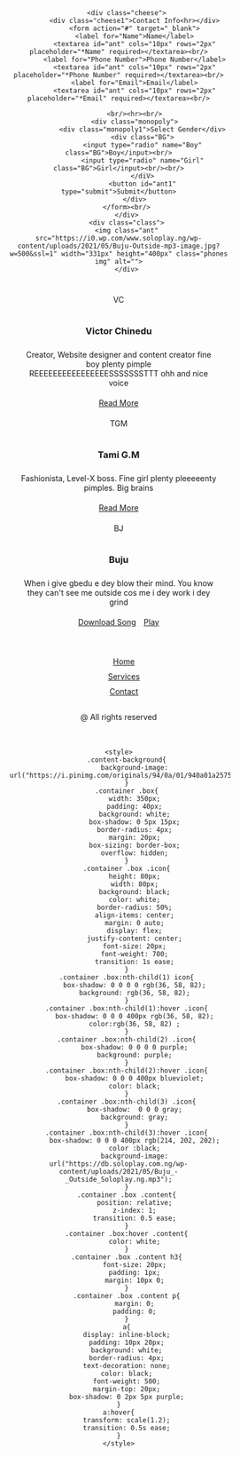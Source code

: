 <!DOCTYPE html>
<html>
    <head>
        <meta charset="UTF-8">
        <meta name="viewport" content="width=device-width, initial-scale=1.0">
    </head>
    <body>
    


        <div class="cheese">
            <div class="cheese1">Contact Info<hr></div>
            <form action="#" target="_blank">
            <label for="Name">Name</label>
            <textarea id="ant" cols="10px" rows="2px" placeholder="*Name" required></textarea><br/>
            <label for="Phone Number">Phone Number</label>
            <textarea id="ant" cols="10px" rows="2px" placeholder="*Phone Number" required></textarea><br/>
            <label for="Email">Email</label>
            <textarea id="ant" cols="10px" rows="2px" placeholder="*Email" required></textarea><br/>
            
            <br/><hr><br/>
            <div class="monopoly">
                <div class="monopoly1">Select Gender</div>
                <div class="BG">
                <input type="radio" name="Boy" class="BG">Boy</input><br/>
                <input type="radio" name="Girl" class="BG">Girl</input><br/><br/>
                </diV>
                <button id="ant1" type="submit">Submit</button>
            </div>
        </form><br/>
        </div>
        <div class="class">
        <img class="ant" src="https://i0.wp.com/www.soloplay.ng/wp-content/uploads/2021/05/Buju-Outside-mp3-image.jpg?w=500&ssl=1" width="331px" height="400px" class="phones img" alt="">
        </div>

<div class="content-background">
        <div class="container">
            <div class="box">
                <div class="icon">VC</div>
                <div class="content">
                    <h3>Victor Chinedu</h3>
                    <p>Creator, Website designer and content creator fine boy plenty pimple REEEEEEEEEEEEEEEESSSSSSSTTT ohh and nice voice</p>
                    <a href="#">Read More</a>
                </div>
            </div>
            <div class="box">
            <div class="icon" id="icon1">TGM</div>
                <div class="content">
                    <h3>Tami G.M</h3>
                    <p>Fashionista, Level-X boss. Fine girl plenty pleeeeenty pimples. Big brains</p>
                    <a href="#">Read More</a>
                </div>
            </div>
            <div class="box">
            <div class="icon" id="icon2">BJ</div>
                <div class="content">
                    <h3>Buju</h3>
                    <p>When i give gbedu e dey blow their mind. You know they can't see me outside cos me i dey work i dey grind</p>
                    <a href="https://db.soloplay.com.ng/wp-content/uploads/2021/05/Buju_-_Outside_Soloplay.ng.mp3">Download Song</a>
                    <a href="bjreadmore.html" target="_blank">Play</a>
                </div>
            </div>
        </div>
        </div>
    </div>
    <footer>
        <div class="container">
            <ul>
                <li><a href="#">Home</a></li>
                <li><a href="#">Services</a></li>
                <li><a href="#">Contact</a></li>
            </ul>
            <p>@ All rights reserved</p>
        </div>
    </footer>
    </body>

    <style>
        .content-background{
            background-image: url("https://i.pinimg.com/originals/94/0a/01/940a01a2575d4675343e8d10b62c9c09.jpg");
        }
        .container .box{
            width: 350px;
            padding: 40px;
            background: white;
            box-shadow: 0 5px 15px;
            border-radius: 4px;
            margin: 20px;
            box-sizing: border-box;
            overflow: hidden;
        }
        .container .box .icon{
            height: 80px;
            width: 80px;
            background: black;
            color: white;
            border-radius: 50%;
            align-items: center;
            margin: 0 auto;
            display: flex;
            justify-content: center;
            font-size: 20px;
            font-weight: 700;
            transition: 1s ease;
        }
        .container .box:nth-child(1) icon{
            box-shadow: 0 0 0 0 rgb(36, 58, 82);
            background: rgb(36, 58, 82);
        }
        .container .box:nth-child(1):hover .icon{
            box-shadow: 0 0 0 400px rgb(36, 58, 82);
            color:rgb(36, 58, 82) ;
        }
        .container .box:nth-child(2) .icon{
            box-shadow: 0 0 0 0 purple;
            background: purple;
        }
        .container .box:nth-child(2):hover .icon{
            box-shadow: 0 0 0 400px blueviolet;
            color: black;
        }
        .container .box:nth-child(3) .icon{
            box-shadow:  0 0 0 gray;
            background: gray;
        }
        .container .box:nth-child(3):hover .icon{
            box-shadow: 0 0 0 400px rgb(214, 202, 202);
            color :black;
            background-image: url("https://db.soloplay.com.ng/wp-content/uploads/2021/05/Buju_-_Outside_Soloplay.ng.mp3");
        }
        .container .box .content{
            position: relative;
            z-index: 1;
            transition: 0.5 ease;
        }
        .container .box:hover .content{
            color: white;
        }
        .container .box .content h3{
            font-size: 20px;
            padding: 1px;
            margin: 10px 0;
        }
        .container .box .content p{
            margin: 0;
            padding: 0;
        }
        a{
        display: inline-block;
        padding: 10px 20px;
        background: white;
        border-radius: 4px;
        text-decoration: none;
        color: black;
        font-weight: 500;
        margin-top: 20px;
        box-shadow: 0 2px 5px purple;
    }
    a:hover{
        transform: scale(1.2);
        transition: 0.5s ease;
    }
    </style>




<style>
    *{
        margin: 0;
        box-sizing: border-box;
        list-style: none;
        padding: 5px;
    }
    body{
        background-image: url("https://cdn.pixabay.com/photo/2017/08/30/12/45/girl-2696947__340.jpg");
        color:inherit;
        text-align: center;
        background-attachment: fixed;
        animation-name: blackandwhite;
        animation-iteration-count: infinite;
        animation-duration: 120s;
        transition: 5s ease-in-out;
    }
    @keyframes blackandwhit {
    20%{background-image: url("https://www.hdwallpaper.nu/wp-content/uploads/2015/04/1931556.jpg");}
    30%{background-image: url("https://media.istockphoto.com/photos/colored-pencils-on-the-yellow-background-picture-id1300156236?b=1&k=20&m=1300156236&s=170667a&w=0&h=O7J-QuMHs9ftRwpoFhHx5B7owqz2jZNqIAxmfEUuB2E=")
    50%{background-image: url("https://wallpapertag.com/wallpaper/full/1/c/9/143774-amazing-black-and-white-striped-background-1920x1252-windows-10.jpg");}
    70%{background-image: url("https://cdn.wallpapersafari.com/93/28/HTtv2W.jpg");}
    90%{background-image: url("https://th.bing.com/th/id/R.23beef9de2bc25fa77928a87c3fc9d8c?rik=7abe4MO5GOrGnA&riu=http%3a%2f%2fcdn.wallpapersafari.com%2f76%2f58%2fE2ol6A.jpg&ehk=bOEPRK5EQRkcrZetuCEmEfaRp1pIvZEbjFrDnkmOFi0%3d&risl=&pid=ImgRaw&r=0");}
    }

    .cheese{
        border:1px solid inherit ;
        border-radius: 10px;
        width: 100%;
    }
    .cheese1{
        text-transform: capitalize;
        font-size: 35px;
        font-weight:900 ;
    }
    label{
        font-family: 'Courier New', Courier, monospace;
        float: left;
        padding: 16px;
    }
    #ant{
        width: 100%;
        border-radius: 10px;
        padding: 5px;
    }
    #ant1{
        color: red;
        border-radius: 10px;
        cursor: pointer;
    }
    .monopoly1{
        text-transform: capitalize;
        font-size: 35px;
        font-weight:900 ;
    }
    .BG{
        font-weight: 200;
        font-size: 20px;
        margin: 2px;
        padding: 16px;
    }
    hr{
        padding: 0px;
    }
    @media only screen and (orientation:landscape){
        body{
            padding: 5px;
        }
        .cheese{
            width: 20%;
            text-align: center;
        }
        .ant{
            margin-top: -35%;
            float: right;
            margin-right: 10%;
            border-radius: 70%;
        }
        .container{
        display: flex;
        flex-wrap: wrap;
        justify-content: space-between;
    }
    @media only screen and (max-width:800px){
        .ant{
                float:right;
                width: 400px;
                height: 450px;
                margin-right: -30%;
                margin-top: -80%;
                background-attachment: fixed;
            }
        body{
            padding: 5px;
        }
        .cheese{
            width: 40%;
            text-align: center;
        }
        .container{
        display: flex;
        flex-wrap: wrap;
        justify-content: space-between;
        }
        .container .box{
            width: 200px;
            padding: 5px;
            background: white;
            box-shadow: 0 5px 15px;
            border-radius: 4px;
            box-sizing: border-box;
        }
        .content-background{
            align-items: center;
            width: 150%;
        }
        @media only screen and (max-width:700px){
        .ant{
                float:right;
                width: 400px;
                height: 450px;
                margin-right: -30%;
                margin-top: -80%;
                background-attachment: fixed;
            }
        body{
            padding: 5px;
        }
        .cheese{
            width: 40%;
            text-align: center;
        }
        .container{
        display: flex;
        flex-wrap: wrap;
        justify-content: space-between;
        }
        .container .box{
            width: 200px;
            padding: 5px;
            background: white;
            box-shadow: 0 5px 15px;
            border-radius: 4px;
            box-sizing: border-box;
        }
        .content-background{
            align-items: center;
            width: 150%;
        }
        @media only screen and (max-width:600px){
        .ant{
                float:right;
                width: 400px;
                height: 450px;
                margin-right: -30%;
                margin-top: -80%;
                background-attachment: fixed;
            }
        body{
            padding: 5px;
        }
        .cheese{
            width: 40%;
            text-align: center;
        }
        .container{
        display: flex;
        flex-wrap: wrap;
        justify-content: space-between;
        }
        .container .box{
            width: 200px;
            padding: 5px;
            background: white;
            box-shadow: 0 5px 15px;
            border-radius: 4px;
            box-sizing: border-box;
        }
        .content-background{
            align-items: center;
            width: 150%;
        }
        @media only screen and (max-width:500px){
        .ant{
                float:right;
                width: 400px;
                height: 450px;
                margin-right: -30%;
                margin-top: -80%;
                background-attachment: fixed;
            }
        body{
            padding: 5px;
        }
        .cheese{
            width: 40%;
            text-align: center;
        }
        .container{
        display: flex;
        flex-wrap: wrap;
        justify-content: space-between;
        }
        .container .box{
            width: 200px;
            padding: 5px;
            background: white;
            box-shadow: 0 5px 15px;
            border-radius: 4px;
            box-sizing: border-box;
        }
        .content-background{
            align-items: center;
            width: 150%;
        }
        @media only screen and (max-width:1000px){
        .ant{
                float:right;
                width: 400px;
                height: 450px;
                margin-right: -30%;
                margin-top: -80%;
                background-attachment: fixed;
            }
        body{
            padding: 5px;
        }
        .cheese{
            width: 40%;
            text-align: center;
        }
        .container{
        display: flex;
        flex-wrap: wrap;
        justify-content: space-between;
        }
        .container .box{
            width: 200px;
            padding: 5px;
            background: white;
            box-shadow: 0 5px 15px;
            border-radius: 4px;
            box-sizing: border-box;
        }
        .content-background{
            align-items: center;
            width: 150%;
        }
        @media only screen and (max-width:900px){
        .ant{
                float:right;
                width: 400px;
                height: 450px;
                margin-right: -30%;
                margin-top: -80%;
                background-attachment: fixed;
            }
        body{
            padding: 5px;
        }
        .cheese{
            width: 40%;
            text-align: center;
        }
        .container{
        display: flex;
        flex-wrap: wrap;
        justify-content: space-between;
        }
        .container .box{
            width: 200px;
            padding: 5px;
            background: white;
            box-shadow: 0 5px 15px;
            border-radius: 4px;
            box-sizing: border-box;
        }
        .content-background{
            align-items: center;
            width: 150%;
        }
</style>

</html>

